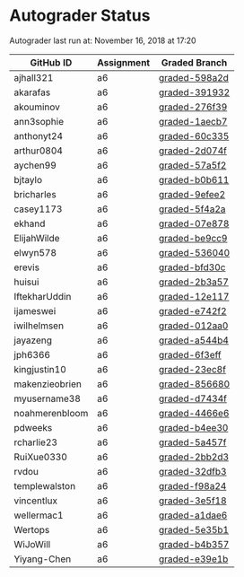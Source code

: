 # Autograder Status
Autograder last run at: November 16, 2018 at 17:20

| GitHub ID | Assignment | Graded Branch |
|-----------|------------|---------------|
| ajhall321 | a6 | [graded-598a2d](https://github.com/Fall2018COMP401-001/a6-ajhall321/tree/graded-598a2d) | 
| akarafas | a6 | [graded-391932](https://github.com/Fall2018COMP401-001/a6-akarafas/tree/graded-391932) | 
| akouminov | a6 | [graded-276f39](https://github.com/Fall2018COMP401-001/a6-akouminov/tree/graded-276f39) | 
| ann3sophie | a6 | [graded-1aecb7](https://github.com/Fall2018COMP401-001/a6-ann3sophie/tree/graded-1aecb7) | 
| anthonyt24 | a6 | [graded-60c335](https://github.com/Fall2018COMP401-001/a6-anthonyt24/tree/graded-60c335) | 
| arthur0804 | a6 | [graded-2d074f](https://github.com/Fall2018COMP401-001/a6-arthur0804/tree/graded-2d074f) | 
| aychen99 | a6 | [graded-57a5f2](https://github.com/Fall2018COMP401-001/a6-aychen99/tree/graded-57a5f2) | 
| bjtaylo | a6 | [graded-b0b611](https://github.com/Fall2018COMP401-001/a6-bjtaylo/tree/graded-b0b611) | 
| bricharles | a6 | [graded-9efee2](https://github.com/Fall2018COMP401-001/a6-bricharles/tree/graded-9efee2) | 
| casey1173 | a6 | [graded-5f4a2a](https://github.com/Fall2018COMP401-001/a6-casey1173/tree/graded-5f4a2a) | 
| ekhand | a6 | [graded-07e878](https://github.com/Fall2018COMP401-001/a6-ekhand/tree/graded-07e878) | 
| ElijahWilde | a6 | [graded-be9cc9](https://github.com/Fall2018COMP401-001/a6-ElijahWilde/tree/graded-be9cc9) | 
| elwyn578 | a6 | [graded-536040](https://github.com/Fall2018COMP401-001/a6-elwyn578/tree/graded-536040) | 
| erevis | a6 | [graded-bfd30c](https://github.com/Fall2018COMP401-001/a6-erevis/tree/graded-bfd30c) | 
| huisui | a6 | [graded-2b3a57](https://github.com/Fall2018COMP401-001/a6-huisui/tree/graded-2b3a57) | 
| IftekharUddin | a6 | [graded-12e117](https://github.com/Fall2018COMP401-001/a6-IftekharUddin/tree/graded-12e117) | 
| ijameswei | a6 | [graded-e742f2](https://github.com/Fall2018COMP401-001/a6-ijameswei/tree/graded-e742f2) | 
| iwilhelmsen | a6 | [graded-012aa0](https://github.com/Fall2018COMP401-001/a6-iwilhelmsen/tree/graded-012aa0) | 
| jayazeng | a6 | [graded-a544b4](https://github.com/Fall2018COMP401-001/a6-jayazeng/tree/graded-a544b4) | 
| jph6366 | a6 | [graded-6f3eff](https://github.com/Fall2018COMP401-001/a6-jph6366/tree/graded-6f3eff) | 
| kingjustin10 | a6 | [graded-23ec8f](https://github.com/Fall2018COMP401-001/a6-kingjustin10/tree/graded-23ec8f) | 
| makenzieobrien | a6 | [graded-856680](https://github.com/Fall2018COMP401-001/a6-makenzieobrien/tree/graded-856680) | 
| myusername38 | a6 | [graded-d7434f](https://github.com/Fall2018COMP401-001/a6-myusername38/tree/graded-d7434f) | 
| noahmerenbloom | a6 | [graded-4466e6](https://github.com/Fall2018COMP401-001/a6-noahmerenbloom/tree/graded-4466e6) | 
| pdweeks | a6 | [graded-b4ee30](https://github.com/Fall2018COMP401-001/a6-pdweeks/tree/graded-b4ee30) | 
| rcharlie23 | a6 | [graded-5a457f](https://github.com/Fall2018COMP401-001/a6-rcharlie23/tree/graded-5a457f) | 
| RuiXue0330 | a6 | [graded-2bb2d3](https://github.com/Fall2018COMP401-001/a6-RuiXue0330/tree/graded-2bb2d3) | 
| rvdou | a6 | [graded-32dfb3](https://github.com/Fall2018COMP401-001/a6-rvdou/tree/graded-32dfb3) | 
| templewalston | a6 | [graded-f98a24](https://github.com/Fall2018COMP401-001/a6-templewalston/tree/graded-f98a24) | 
| vincentlux | a6 | [graded-3e5f18](https://github.com/Fall2018COMP401-001/a6-vincentlux/tree/graded-3e5f18) | 
| wellermac1 | a6 | [graded-a1dae6](https://github.com/Fall2018COMP401-001/a6-wellermac1/tree/graded-a1dae6) | 
| Wertops | a6 | [graded-5e35b1](https://github.com/Fall2018COMP401-001/a6-Wertops/tree/graded-5e35b1) | 
| WiJoWill | a6 | [graded-b4b357](https://github.com/Fall2018COMP401-001/a6-WiJoWill/tree/graded-b4b357) | 
| Yiyang-Chen | a6 | [graded-e39e1b](https://github.com/Fall2018COMP401-001/a6-Yiyang-Chen/tree/graded-e39e1b) | 
